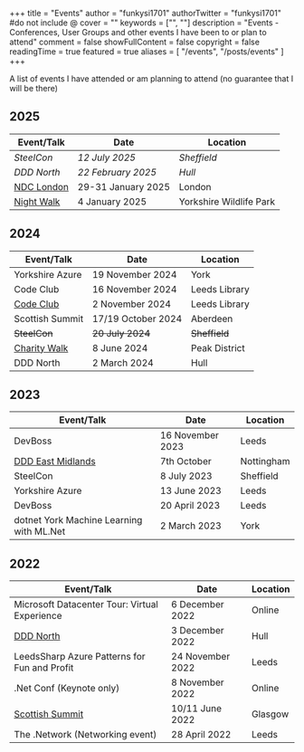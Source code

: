 +++
title = "Events"
author = "funkysi1701"
authorTwitter = "funkysi1701" #do not include @
cover = ""
keywords = ["", ""]
description = "Events - Conferences, User Groups and other events I have been to or plan to attend"
comment = false
showFullContent = false
copyright = false
readingTime = true
featured = true
aliases = [
    "/events",
    "/posts/events"
]
+++

A list of events I have attended or am planning to attend (no guarantee that I will be there)

## 2025

| Event/Talk | Date | Location |
| --- | --- | --- |
| *SteelCon*  | *12 July 2025*     | *Sheffield* |
| *DDD North* | *22 February 2025* | *Hull*      |
| [NDC London](https://www.funkysi1701.com/posts/2025/volunteering-at-ndc/)  | 29-31 January 2025 | London      |
| [Night Walk](https://runforwildlife.com/run-for-wildlife-night-5k) | 4 January 2025 | Yorkshire Wildlife Park |

## 2024

| Event/Talk | Date | Location |
| --- | --- | --- |
| Yorkshire Azure | 19 November 2024 | York |
| Code Club | 16 November 2024 | Leeds Library |
| [Code Club](/posts/2024/codeclub) | 2 November 2024 | Leeds Library |
| Scottish Summit | 17/19 October 2024 | Aberdeen |
| ~~SteelCon~~ | ~~20 July 2024~~ | ~~Sheffield~~ |
| [Charity Walk](/charity-hike) | 8 June 2024 | Peak District |
| DDD North | 2 March 2024 | Hull |

## 2023

| Event/Talk | Date | Location |
| --- | --- | --- |
| DevBoss | 16 November 2023 | Leeds |
| [DDD East Midlands](/posts/2023/ddd-east-midlands) | 7th October | Nottingham |
| SteelCon | 8 July 2023 | Sheffield |
| Yorkshire Azure | 13 June 2023 | Leeds |
| DevBoss | 20 April 2023 | Leeds |
| dotnet York Machine Learning with ML.Net | 2 March 2023 | York |

## 2022

| Event/Talk | Date | Location |
| --- | --- | --- |
| Microsoft Datacenter Tour: Virtual Experience | 6 December 2022   | Online |
| [DDD North](/posts/2022/ddd-north)            | 3 December 2022 | Hull |
| LeedsSharp Azure Patterns for Fun and Profit | 24 November 2022 | Leeds |
| .Net Conf (Keynote only) | 8 November 2022 | Online |
| [Scottish Summit](/posts/2022/scottishsummit/) | 10/11 June 2022 | Glasgow |
| The .Network (Networking event) | 28 April 2022 | Leeds |

